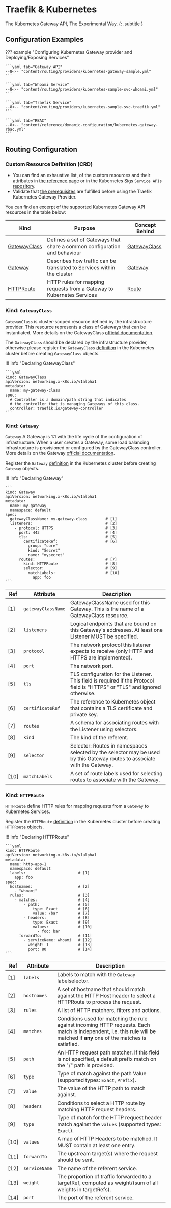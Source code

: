 # Traefik & Kubernetes

The Kubernetes Gateway API, The Experimental Way.
{: .subtitle }

## Configuration Examples

??? example "Configuring Kubernetes Gateway provider and Deploying/Exposing Services"

    ```yaml tab="Gateway API"
    --8<-- "content/routing/providers/kubernetes-gateway-sample.yml"
    ```

    ```yaml tab="Whoami Service"
    --8<-- "content/routing/providers/kubernetes-sample-svc-whoami.yml"
    ```
    
    ```yaml tab="Traefik Service"
    --8<-- "content/routing/providers/kubernetes-sample-svc-traefik.yml"
    ```

    ```yaml tab="RBAC"
    --8<-- "content/reference/dynamic-configuration/kubernetes-gateway-rbac.yml"
    ```


## Routing Configuration

### Custom Resource Definition (CRD)

* You can find an exhaustive list, of the custom resources and their attributes in
[the reference page](../../reference/dynamic-configuration/kubernetes-gateway.md) or in the Kubernetes Sigs `Service APIs` [repository](https://github.com/kubernetes-sigs/service-apis/).
* Validate that [the prerequisites](../../providers/kubernetes-gateway.md#configuration-requirements) are fulfilled before using the Traefik Kubernetes Gateway Provider.
    
You can find an excerpt of the supported Kubernetes Gateway API resources in the table below:

| Kind                               | Purpose                                                                   | Concept Behind                                                                            |
|------------------------------------|---------------------------------------------------------------------------|-------------------------------------------------------------------------------------------|
| [GatewayClass](#kind-gatewayclass) | Defines a set of Gateways that share a common configuration and behaviour | [GatewayClass](https://kubernetes-sigs.github.io/service-apis/api-overview/#gatewayclass) |
| [Gateway](#kind-gateway)           | Describes how traffic can be translated to Services within the cluster    | [Gateway](https://kubernetes-sigs.github.io/service-apis/api-overview/#gateway)           |
| [HTTPRoute](#kind-httproute)       | HTTP rules for mapping requests from a Gateway to Kubernetes Services     | [Route](https://kubernetes-sigs.github.io/service-apis/api-overview/#httptcpfooroute)     |

### Kind: `GatewayClass`

`GatewayClass` is cluster-scoped resource defined by the infrastructure provider. This resource represents a class of Gateways that can be instantiated.
More details on the GatewayClass [official documentation](https://kubernetes-sigs.github.io/service-apis/gatewayclass/).

The `GatewayClass` should be declared by the infrastructure provider, otherwise please register the `GatewayClass`
[definition](../../reference/dynamic-configuration/kubernetes-gateway.md#definitions) in the Kubernetes cluster before 
creating `GatewayClass` objects.

!!! info "Declaring GatewayClass"

    ```yaml
    kind: GatewayClass
    apiVersion: networking.x-k8s.io/v1alpha1
    metadata:
      name: my-gateway-class
    spec:
      # Controller is a domain/path string that indicates
      # the controller that is managing Gateways of this class.
      controller: traefik.io/gateway-controller
    ```

### Kind: `Gateway`

`Gateway` A Gateway is 1:1 with the life cycle of the configuration of infrastructure. When a user creates a Gateway, 
some load balancing infrastructure is provisioned or configured by the GatewayClass controller. 
More details on the Gateway [official documentation](https://kubernetes-sigs.github.io/service-apis/gateway/).

Register the `Gateway` [definition](../../reference/dynamic-configuration/kubernetes-gateway.md#definitions) in the
Kubernetes cluster before creating `Gateway` objects.

!!! info "Declaring Gateway"

    ```
    kind: Gateway
    apiVersion: networking.x-k8s.io/v1alpha1
    metadata:
      name: my-gateway
      namespace: default
    spec:
      gatewayClassName: my-gateway-class        # [1]
      listeners:                                # [2]
        - protocol: HTTPS                       # [3] 
          port: 443                             # [4]
          tls:                                  # [5]
            certificateRef:                     # [6]
              group: "core"
              kind: "Secret"
              name: "mysecret"
          routes:                               # [7]
            kind: HTTPRoute                     # [8]
            selector:                           # [9]
              matchLabels:                      # [10]
                app: foo
    ```

| Ref  | Attribute          | Description                                                                                                                 |
|------|--------------------|-----------------------------------------------------------------------------------------------------------------------------|
| [1]  | `gatewayClassName` | GatewayClassName used for this Gateway. This is the name of a GatewayClass resource.                                        |
| [2]  | `listeners`        | Logical endpoints that are bound on this Gateway's addresses. At least one Listener MUST be specified.                      |
| [3]  | `protocol`         | The network protocol this listener expects to receive (only HTTP and HTTPS are implemented).                                |
| [4]  | `port`             | The network port.                                                                                                           |
| [5]  | `tls`              | TLS configuration for the Listener. This field is required if the Protocol field is "HTTPS" or "TLS" and ignored otherwise. |
| [6]  | `certificateRef`   | The reference to Kubernetes object that contains a TLS certificate and private key.                                         |
| [7]  | `routes`           | A schema for associating routes with the Listener using selectors.                                                          |
| [8]  | `kind`             | The kind of the referent.                                                                                                   |
| [9]  | `selector`         | Selector: Routes in namespaces selected by the selector may be used by this Gateway routes to associate with the Gateway.   |
| [10] | `matchLabels`      | A set of route labels used for selecting routes to associate with the Gateway.                                              |

### Kind: `HTTPRoute`

`HTTPRoute`  define HTTP rules for mapping requests from a `Gateway` to Kubernetes Services. 

Register the `HTTPRoute` [definition](../../reference/dynamic-configuration/kubernetes-gateway.md#definitions) in the
Kubernetes cluster before creating `HTTPRoute` objects.

!!! info "Declaring HTTPRoute"

    ```yaml
    kind: HTTPRoute
    apiVersion: networking.x-k8s.io/v1alpha1
    metadata:
      name: http-app-1
      namespace: default
      labels:                       # [1]
        app: foo
    spec:
      hostnames:                    # [2]
        - "whoami"
      rules:                        # [3]
        - matches:                  # [4]
            - path:                 # [5]
                type: Exact         # [6]
                value: /bar         # [7]
            - headers:              # [8]
                type: Exact         # [9]
                values:             # [10]
                  - foo: bar
          forwardTo:                # [11]
            - serviceName: whoami   # [12]
              weight: 1             # [13]
              port: 80              # [14]
    ```

| Ref  | Attribute     | Description                                                                                                                                                                 |
|------|---------------|-----------------------------------------------------------------------------------------------------------------------------------------------------------------------------|
| [1]  | `labels`      | Labels to match with the `Gateway` labelselector.                                                                                                                           |
| [2]  | `hostnames`   | A set of hostname that should match against the HTTP Host header to select a HTTPRoute to process the request.                                                              |
| [3]  | `rules`       | A list of HTTP matchers, filters and actions.                                                                                                                               |
| [4]  | `matches`     | Conditions used for matching the rule against incoming HTTP requests. Each match is independent, i.e. this rule will be matched if **any** one of the matches is satisfied. |
| [5]  | `path`        | An HTTP request path matcher. If this field is not specified, a default prefix match on the "/" path is provided.                                                           |
| [6]  | `type`        | Type of match against the path Value (supported types: `Exact`, `Prefix`).                                                                                                  |
| [7]  | `value`       | The value of the HTTP path to match against.                                                                                                                                |
| [8]  | `headers`     | Conditions to select a HTTP route by matching HTTP request headers.                                                                                                         |
| [9]  | `type`        | Type of match for the HTTP request header match against the `values` (supported types: `Exact`).                                                                            |
| [10] | `values`      | A map of HTTP Headers to be matched. It MUST contain at least one entry.                                                                                                    |
| [11] | `forwardTo`   | The upstream target(s) where the request should be sent.                                                                                                                    |
| [12] | `serviceName` | The name of the referent service.                                                                                                                                           |
| [13] | `weight`      | The proportion of traffic forwarded to a targetRef, computed as weight/(sum of all weights in targetRefs).                                                                  |
| [14] | `port`        | The port of the referent service.                                                                                                                                           |
